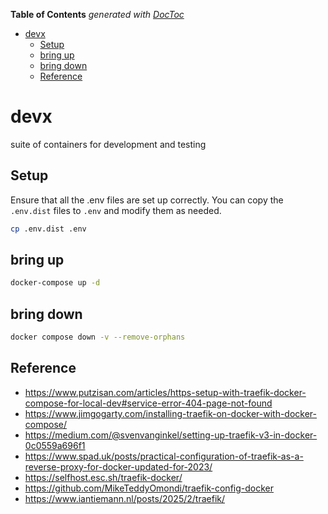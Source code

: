 <!-- START doctoc generated TOC please keep comment here to allow auto update -->
<!-- DON'T EDIT THIS SECTION, INSTEAD RE-RUN doctoc TO UPDATE -->
**Table of Contents**  *generated with [DocToc](https://github.com/thlorenz/doctoc)*

- [devx](#devx)
  - [Setup](#setup)
  - [bring up](#bring-up)
  - [bring down](#bring-down)
  - [Reference](#reference)

<!-- END doctoc generated TOC please keep comment here to allow auto update -->

# devx

suite of containers for development and testing

## Setup

Ensure that all the .env files are set up correctly. You can copy the `.env.dist` files to `.env` and modify them as needed.

```bash
cp .env.dist .env
```

## bring up

```bash
docker-compose up -d
```

## bring down

```bash
docker compose down -v --remove-orphans
```

## Reference

- <https://www.putzisan.com/articles/https-setup-with-traefik-docker-compose-for-local-dev#service-error-404-page-not-found>
- <https://www.jimgogarty.com/installing-traefik-on-docker-with-docker-compose/>
- <https://medium.com/@svenvanginkel/setting-up-traefik-v3-in-docker-0c0559a696f1>
- <https://www.spad.uk/posts/practical-configuration-of-traefik-as-a-reverse-proxy-for-docker-updated-for-2023/>
- <https://selfhost.esc.sh/traefik-docker/>
- <https://github.com/MikeTeddyOmondi/traefik-config-docker>
- <https://www.iantiemann.nl/posts/2025/2/traefik/>

